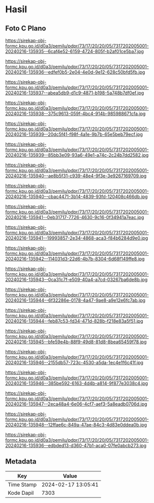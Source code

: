 # Hasil

## Foto C Plano

https://sirekap-obj-formc.kpu.go.id/d0a3/pemilu/pdpr/73/17/20/20/05/7317202005001-20240216-135935--6caf4e52-6159-4724-805f-b2af01ce5ba7.jpg

https://sirekap-obj-formc.kpu.go.id/d0a3/pemilu/pdpr/73/17/20/20/05/7317202005001-20240216-135936--edfef0b5-2e04-4e0d-9e12-628c50bfd5fb.jpg

https://sirekap-obj-formc.kpu.go.id/d0a3/pemilu/pdpr/73/17/20/20/05/7317202005001-20240216-135937--abea5db9-d1c9-4871-b198-5a748b7df0ef.jpg

https://sirekap-obj-formc.kpu.go.id/d0a3/pemilu/pdpr/73/17/20/20/05/7317202005001-20240216-135938--375c9613-059f-4bc4-914b-985988671cfa.jpg

https://sirekap-obj-formc.kpu.go.id/d0a3/pemilu/pdpr/73/17/20/20/05/7317202005001-20240216-135939--20dc5f41-f98f-4a1e-9b7b-65e5beb79ecf.jpg

https://sirekap-obj-formc.kpu.go.id/d0a3/pemilu/pdpr/73/17/20/20/05/7317202005001-20240216-135939--85bb3e09-93a6-49e1-a74c-2c24b7dd2582.jpg

https://sirekap-obj-formc.kpu.go.id/d0a3/pemilu/pdpr/73/17/20/20/05/7317202005001-20240216-135940--ae8b5f31-c939-48e4-9f3e-3e9267169709.jpg

https://sirekap-obj-formc.kpu.go.id/d0a3/pemilu/pdpr/73/17/20/20/05/7317202005001-20240216-135940--cbac4471-3b14-4839-93fd-120408c466db.jpg

https://sirekap-obj-formc.kpu.go.id/d0a3/pemilu/pdpr/73/17/20/20/05/7317202005001-20240216-135941--0eb31717-7726-4630-9c16-0f34941a7eac.jpg

https://sirekap-obj-formc.kpu.go.id/d0a3/pemilu/pdpr/73/17/20/20/05/7317202005001-20240216-135941--19993857-2e34-4868-aca3-f84b6284d9e0.jpg

https://sirekap-obj-formc.kpu.go.id/d0a3/pemilu/pdpr/73/17/20/20/05/7317202005001-20240216-135942--114031d3-22d6-4b7b-8304-6d68f149ffe8.jpg

https://sirekap-obj-formc.kpu.go.id/d0a3/pemilu/pdpr/73/17/20/20/05/7317202005001-20240216-135943--0ca31c7f-e509-40a4-a7cd-03267ba6de8b.jpg

https://sirekap-obj-formc.kpu.go.id/d0a3/pemilu/pdpr/73/17/20/20/05/7317202005001-20240216-135944--6f32286e-0178-4a47-9ae8-a9e12e6fc7ab.jpg

https://sirekap-obj-formc.kpu.go.id/d0a3/pemilu/pdpr/73/17/20/20/05/7317202005001-20240216-135944--feb87c53-fd34-471d-828b-f218e83a5f51.jpg

https://sirekap-obj-formc.kpu.go.id/d0a3/pemilu/pdpr/73/17/20/20/05/7317202005001-20240216-135945--bfe59e4b-88f9-49d8-81d8-8bea65459f78.jpg

https://sirekap-obj-formc.kpu.go.id/d0a3/pemilu/pdpr/73/17/20/20/05/7317202005001-20240216-135946--2155db57-723c-4530-a5da-1ec4e1f6c41f.jpg

https://sirekap-obj-formc.kpu.go.id/d0a3/pemilu/pdpr/73/17/20/20/05/7317202005001-20240216-135946--385be592-6163-4d4b-a814-9f877e3038c4.jpg

https://sirekap-obj-formc.kpu.go.id/d0a3/pemilu/pdpr/73/17/20/20/05/7317202005001-20240216-135947--2eca48a4-6e06-4cf7-aef3-5a8eadb0706d.jpg

https://sirekap-obj-formc.kpu.go.id/d0a3/pemilu/pdpr/73/17/20/20/05/7317202005001-20240216-135948--12ffae6c-849a-47ae-84c3-4d83e0ddea0b.jpg

https://sirekap-obj-formc.kpu.go.id/d0a3/pemilu/pdpr/73/17/20/20/05/7317202005001-20240216-135936--edbded13-d360-47b1-aca0-07fe0abcb273.jpg


## Metadata

| Key        | Value               |
| ---------- | ------------------- |
| Time Stamp | 2024-02-17 13:05:41 |
| Kode Dapil | 7303                |



